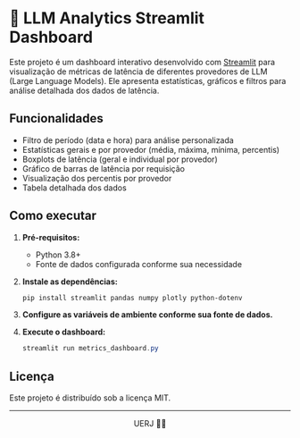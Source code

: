 # 🚀 LLM Analytics Streamlit Dashboard

Este projeto é um dashboard interativo desenvolvido com [Streamlit](https://streamlit.io/) para visualização de métricas de latência de diferentes provedores de LLM (Large Language Models). Ele apresenta estatísticas, gráficos e filtros para análise detalhada dos dados de latência.

## Funcionalidades
- Filtro de período (data e hora) para análise personalizada
- Estatísticas gerais e por provedor (média, máxima, mínima, percentis)
- Boxplots de latência (geral e individual por provedor)
- Gráfico de barras de latência por requisição
- Visualização dos percentis por provedor
- Tabela detalhada dos dados

## Como executar
1. **Pré-requisitos:**
   - Python 3.8+
   - Fonte de dados configurada conforme sua necessidade

2. **Instale as dependências:**
   ```powershell
   pip install streamlit pandas numpy plotly python-dotenv
   ```

3. **Configure as variáveis de ambiente conforme sua fonte de dados.**

4. **Execute o dashboard:**
   ```powershell
   streamlit run metrics_dashboard.py
   ```

## Licença
Este projeto é distribuído sob a licença MIT.

---
<p align="center">UERJ 💙🧡</p>
